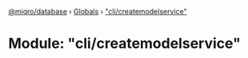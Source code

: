 [@miqro/database](../README.md) › [Globals](../globals.md) › ["cli/createmodelservice"](_cli_createmodelservice_.md)

# Module: "cli/createmodelservice"


